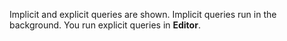 
Implicit and explicit queries are shown. Implicit queries run in the background. You run explicit queries in **Editor**.

